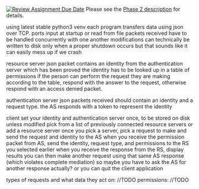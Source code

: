 [![Review Assignment Due Date](https://classroom.github.com/assets/deadline-readme-button-24ddc0f5d75046c5622901739e7c5dd533143b0c8e959d652212380cedb1ea36.svg)](https://classroom.github.com/a/bfJ6ciUj)
Please see the [Phase 2 description](desc/phase_2.pdf) for details.

using latest stable python3 venv
each program transfers data using json over TCP. ports input at startup or read from file
packets received have to be handled concurrently with one another
modifications can technically be written to disk only when a proper shutdown occurs
    but that sounds like it can easily mess up if we crash

resource server
json packet contains an identity from the authentication server which has been proved
the identity has to be looked up in a table of permissions
if the person can perform the request they are making according to the table, respond with the
    answer to the request, otherwise respond with an access denied packet.

authentication server
json packets received should contain an identity and a request type.
the AS responds with a token to represent the identity

client
set your identity and authentication server once, to be stored on disk unless modified
pick from a list of previously connected resource servers or add a resource server
once you pick a server, pick a request to make and send the request and identity to the AS
when you receive the permission packet from AS, send the identity, request type, and permissions
    to the RS you selected earlier
when you receive the response from the RS, display results
you can then make another request using that same AS response (which violates complete mediation)
    so maybe you have to ask the AS for another response actually?
or you can quit the client application

types of requests and what data they act on:
//TODO
permissions:
//TODO
